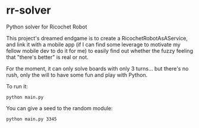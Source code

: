 # rr-solver
Python solver for Ricochet Robot

This project's dreamed endgame is to create a RicochetRobotAsAService,
and link it with a mobile app (if I can find some leverage to motivate my
fellow mobile dev to do it for me) to easily find out whether the fuzzy feeling
that "there's better" is real or not.

For the moment, it can only solve boards with only 3
turns... but there's no rush, only the will to have some fun and play
with Python.

To run it:

```shell
python main.py
```

You can give a seed to the random module:

```shell
python main.py 3345
```

